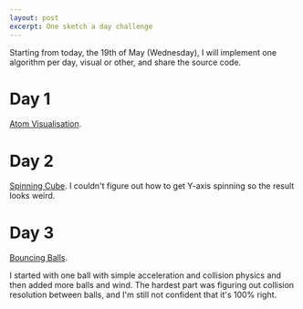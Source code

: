 ```yaml
---
layout: post
excerpt: One sketch a day challenge
---
```


Starting from today, the 19th of May (Wednesday), I will implement one algorithm per day, visual or other, and share the source code.

# Day 1
[Atom Visualisation](https://editor.p5js.org/neverik/sketches/ZKPIINchE).

# Day 2
[Spinning Cube](https://editor.p5js.org/neverik/sketches/2sLZg6jZ-). I couldn't figure out how to get Y-axis spinning so the result looks weird.

# Day 3
[Bouncing Balls](https://editor.p5js.org/neverik/sketches/NWuNKn2sc).

I started with one ball with simple acceleration and collision physics and then added more balls and wind. The hardest part was figuring out collision resolution between balls, and I'm still not confident that it's 100% right.
